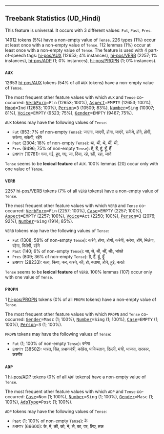 

--------------------------------------------------------------------------------

## Treebank Statistics (UD_Hindi)

This feature is universal.
It occurs with 3 different values: `Fut`, `Past`, `Pres`.

14912 tokens (5%) have a non-empty value of `Tense`.
226 types (1%) occur at least once with a non-empty value of `Tense`.
112 lemmas (1%) occur at least once with a non-empty value of `Tense`.
The feature is used with 4 part-of-speech tags: [hi-pos/AUX]() (12653; 4% instances), [hi-pos/VERB]() (2257; 1% instances), [hi-pos/ADP]() (1; 0% instances), [hi-pos/PROPN]() (1; 0% instances).

### `AUX`

12653 [hi-pos/AUX]() tokens (54% of all `AUX` tokens) have a non-empty value of `Tense`.

The most frequent other feature values with which `AUX` and `Tense` co-occurred: <tt><a href="VerbForm.html">VerbForm</a>=Fin</tt> (12653; 100%), <tt><a href="Aspect.html">Aspect</a>=EMPTY</tt> (12653; 100%), <tt><a href="Mood.html">Mood</a>=Ind</tt> (12653; 100%), <tt><a href="Person.html">Person</a>=3</tt> (10509; 83%), <tt><a href="Number.html">Number</a>=Sing</tt> (10307; 81%), <tt><a href="Voice.html">Voice</a>=EMPTY</tt> (9523; 75%), <tt><a href="Gender.html">Gender</a>=EMPTY</tt> (9487; 75%).

`AUX` tokens may have the following values of `Tense`:

* `Fut` (853; 7% of non-empty `Tense`): जाएगा, जाएगी, होगा, जाएंगे, सकेंगे, होंगे, होगी, सकेगा, सकेगी, रहेंगे
* `Past` (2304; 18% of non-empty `Tense`): था, थी, थे, थीं, थी,
* `Pres` (9496; 75% of non-empty `Tense`): है, हैं, हूं, हूँ, हैँ
* `EMPTY` (10781): गया, गई, हुए, गए, जा, दिया, रहे, रही, रहा, जाने

`Tense` seems to be **lexical feature** of `AUX`. 100% lemmas (20) occur only with one value of `Tense`.

### `VERB`

2257 [hi-pos/VERB]() tokens (7% of all `VERB` tokens) have a non-empty value of `Tense`.

The most frequent other feature values with which `VERB` and `Tense` co-occurred: <tt><a href="VerbForm.html">VerbForm</a>=Fin</tt> (2257; 100%), <tt><a href="Case.html">Case</a>=EMPTY</tt> (2257; 100%), <tt><a href="Aspect.html">Aspect</a>=EMPTY</tt> (2257; 100%), <tt><a href="Voice.html">Voice</a>=Act</tt> (2250; 100%), <tt><a href="Person.html">Person</a>=3</tt> (2076; 92%), <tt><a href="Number.html">Number</a>=Sing</tt> (1914; 85%).

`VERB` tokens may have the following values of `Tense`:

* `Fut` (1308; 58% of non-empty `Tense`): करेंगे, होगा, होगी, करेगी, करेगा, होंगे, मिलेगा, रहेगा, मिलेगी, रहेंगे
* `Past` (140; 6% of non-empty `Tense`): था, थे, थी, थीं, थीः, भांपते
* `Pres` (809; 36% of non-empty `Tense`): है, हैं, हूं, हूँ
* `EMPTY` (28233): कहा, किया, कर, करने, की, हो, बताया, होने, हुई, करते

`Tense` seems to be **lexical feature** of `VERB`. 100% lemmas (107) occur only with one value of `Tense`.

### `PROPN`

1 [hi-pos/PROPN]() tokens (0% of all `PROPN` tokens) have a non-empty value of `Tense`.

The most frequent other feature values with which `PROPN` and `Tense` co-occurred: <tt><a href="Gender.html">Gender</a>=Masc</tt> (1; 100%), <tt><a href="Number.html">Number</a>=Sing</tt> (1; 100%), <tt><a href="Case.html">Case</a>=EMPTY</tt> (1; 100%), <tt><a href="Person.html">Person</a>=3</tt> (1; 100%).

`PROPN` tokens may have the following values of `Tense`:

* `Fut` (1; 100% of non-empty `Tense`): बनेगा
* `EMPTY` (38502): भारत, सिंह, प्रधानमंत्री, कांग्रेस, पाकिस्तान, दिल्ली, मंत्री, भाजपा, सरकार, कश्मीर

### `ADP`

1 [hi-pos/ADP]() tokens (0% of all `ADP` tokens) have a non-empty value of `Tense`.

The most frequent other feature values with which `ADP` and `Tense` co-occurred: <tt><a href="Case.html">Case</a>=Nom</tt> (1; 100%), <tt><a href="Number.html">Number</a>=Sing</tt> (1; 100%), <tt><a href="Gender.html">Gender</a>=Masc</tt> (1; 100%), <tt><a href="AdpType.html">AdpType</a>=Post</tt> (1; 100%).

`ADP` tokens may have the following values of `Tense`:

* `Past` (1; 100% of non-empty `Tense`): के
* `EMPTY` (66600): के, में, की, को, ने, से, का, पर, लिए, तक

